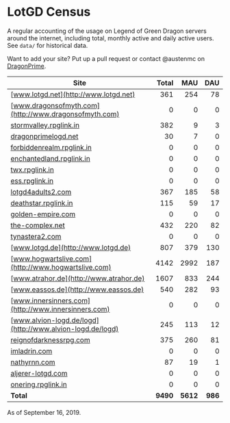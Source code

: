 # LotGD Census
A regular accounting of the usage on Legend of Green Dragon servers around the internet, including total, monthly active and daily active users. See `data/` for historical data.

Want to add your site? Put up a pull request or contact @austenmc on [DragonPrime](http://dragonprime.net).


Site | Total | MAU | DAU
--- | ---:| ---:| ---:
[www.lotgd.net](http://www.lotgd.net)|361|254|78
[www.dragonsofmyth.com](http://www.dragonsofmyth.com)|0|0|0
[stormvalley.rpglink.in](http://stormvalley.rpglink.in)|382|9|3
[dragonprimelogd.net](http://dragonprimelogd.net)|30|7|0
[forbiddenrealm.rpglink.in](http://forbiddenrealm.rpglink.in)|0|0|0
[enchantedland.rpglink.in](http://enchantedland.rpglink.in)|0|0|0
[twx.rpglink.in](http://twx.rpglink.in)|0|0|0
[ess.rpglink.in](http://ess.rpglink.in)|0|0|0
[lotgd4adults2.com](http://lotgd4adults2.com)|367|185|58
[deathstar.rpglink.in](http://deathstar.rpglink.in)|115|59|17
[golden-empire.com](http://golden-empire.com)|0|0|0
[the-complex.net](http://the-complex.net)|432|220|82
[tynastera2.com](http://tynastera2.com)|0|0|0
[www.lotgd.de](http://www.lotgd.de)|807|379|130
[www.hogwartslive.com](http://www.hogwartslive.com)|4142|2992|187
[www.atrahor.de](http://www.atrahor.de)|1607|833|244
[www.eassos.de](http://www.eassos.de)|540|282|93
[www.innersinners.com](http://www.innersinners.com)|0|0|0
[www.alvion-logd.de/logd](http://www.alvion-logd.de/logd)|245|113|12
[reignofdarknessrpg.com](http://reignofdarknessrpg.com)|375|260|81
[imladrin.com](http://imladrin.com)|0|0|0
[nathyrnn.com](http://nathyrnn.com)|87|19|1
[aljerer-lotgd.com](http://aljerer-lotgd.com)|0|0|0
[onering.rpglink.in](http://onering.rpglink.in)|0|0|0
**Total**|**9490**|**5612**|**986**

As of September 16, 2019.
